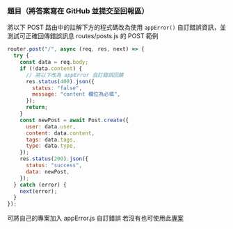 ### 題目（將答案寫在 GitHub 並提交至回報區）

將以下 POST 路由中的註解下方的程式碼改為使用 `appError()` 自訂錯誤資訊，並測試可正確回傳錯誤訊息
routes/posts.js 的 POST 範例

```javascript
router.post("/", async (req, res, next) => {
  try {
    const data = req.body;
    if (!data.content) {
      // 將以下改為 appError 自訂錯誤回饋
      res.status(400).json({
        status: "false",
        message: "content 欄位為必填",
      });
      return;
    }
    const newPost = await Post.create({
      user: data.user,
      content: data.content,
      tags: data.tags,
      type: data.type,
    });
    res.status(200).json({
      status: "success",
      data: newPost,
    });
  } catch (error) {
    next(error);
  }
});
```

可將自己的專案加入 appError.js 自訂錯誤
若沒有也可使用此[專案](https://github.com/dogwantfly/week5-middleware/tree/appError)
